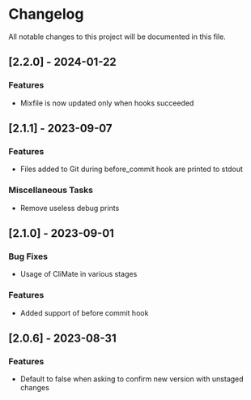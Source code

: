 # Changelog

All notable changes to this project will be documented in this file.

## [2.2.0] - 2024-01-22

### Features

- Mixfile is now updated only when hooks succeeded

## [2.1.1] - 2023-09-07

### Features

- Files added to Git during before_commit hook are printed to stdout

### Miscellaneous Tasks

- Remove useless debug prints

## [2.1.0] - 2023-09-01

### Bug Fixes

- Usage of CliMate in various stages

### Features

- Added support of before commit hook

## [2.0.6] - 2023-08-31

### Features

- Default to false when asking to confirm new version with unstaged changes

<!-- generated by git-cliff -->
